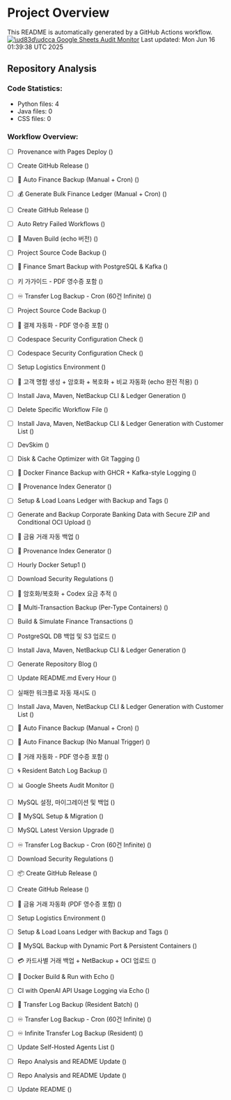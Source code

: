 # Project Overview

This README is automatically generated by a GitHub Actions workflow.
[![\ud83d\udcca Google Sheets Audit Monitor](https://github.com/davidkims/springboot/actions/workflows/monitor-google-sheet-audit.yml/badge.svg)](https://github.com/davidkims/springboot/actions/workflows/monitor-google-sheet-audit.yml)
Last updated: Mon Jun 16 01:39:38 UTC 2025

## Repository Analysis
### Code Statistics:
- Python files: 4
- Java files: 0
- CSS files: 0

### Workflow Overview:
- [ ] Provenance with Pages Deploy () 
- [ ] Create GitHub Release () 
- [ ] 🔁 Auto Finance Backup (Manual + Cron) () 
- [ ] 💰 Generate Bulk Finance Ledger (Manual + Cron) () 
- [ ] Create GitHub Release () 
- [ ] Auto Retry Failed Workflows () 
- [ ] 🧱 Maven Build (echo 버전) () 
- [ ] Project Source Code Backup () 
- [ ] 🔄 Finance Smart Backup with PostgreSQL & Kafka () 
- [ ] 키 가가이드 - PDF 영수증 포함 () 
- [ ] ♾️ Transfer Log Backup - Cron (60건 Infinite) () 
- [ ] Project Source Code Backup () 
- [ ] 🧾 결제 자동화 - PDF 영수증 포함 () 
- [ ] Codespace Security Configuration Check () 
- [ ] Codespace Security Configuration Check () 
- [ ] Setup Logistics Environment () 
- [ ] 🧾 고객 명함 생성 + 암호화 + 복호화 + 비교 자동화 (echo 완전 적용) () 
- [ ] Install Java, Maven, NetBackup CLI & Ledger Generation () 
- [ ] Delete Specific Workflow File () 
- [ ] Install Java, Maven, NetBackup CLI & Ledger Generation with Customer List () 
- [ ] DevSkim () 
- [ ] Disk & Cache Optimizer with Git Tagging () 
- [ ] 🐳 Docker Finance Backup with GHCR + Kafka-style Logging () 
- [ ] 📄 Provenance Index Generator () 
- [ ] Setup & Load Loans Ledger with Backup and Tags () 
- [ ] Generate and Backup Corporate Banking Data with Secure ZIP and Conditional OCI Upload () 
- [ ] 🔐 금융 거래 자동 백업 () 
- [ ] 📄 Provenance Index Generator () 
- [ ] Hourly Docker Setup1 () 
- [ ] Download Security Regulations () 
- [ ] 🔐 암호화/복호화 + Codex 요금 추적 () 
- [ ] 🧾 Multi-Transaction Backup (Per-Type Containers) () 
- [ ] Build & Simulate Finance Transactions () 
- [ ] PostgreSQL DB 백업 및 S3 업로드 () 
- [ ] Install Java, Maven, NetBackup CLI & Ledger Generation () 
- [ ] Generate Repository Blog () 
- [ ] Update README.md Every Hour () 
- [ ] 실패한 워크플로 자동 재시도 () 
- [ ] Install Java, Maven, NetBackup CLI & Ledger Generation with Customer List () 
- [ ] 🔁 Auto Finance Backup (Manual + Cron) () 
- [ ] 🔁 Auto Finance Backup (No Manual Trigger) () 
- [ ] 🦾 거래 자동화 - PDF 영수증 포함 () 
- [ ] 🌀 Resident Batch Log Backup () 
- [ ] 📊 Google Sheets Audit Monitor () 
- [ ] MySQL 설정, 마이그레이션 및 백업 () 
- [ ] 🐬 MySQL Setup & Migration () 
- [ ] MySQL Latest Version Upgrade () 
- [ ] ♾️ Transfer Log Backup - Cron (60건 Infinite) () 
- [ ] Download Security Regulations () 
- [ ] 📦 Create GitHub Release () 
- [ ] Create GitHub Release () 
- [ ] 🧾 금융 거래 자동화 (PDF 영수증 포함) () 
- [ ] Setup Logistics Environment () 
- [ ] Setup & Load Loans Ledger with Backup and Tags () 
- [ ] 🐬 MySQL Backup with Dynamic Port & Persistent Containers () 
- [ ] 💳 카드사별 거래 백업 + NetBackup + OCI 업로드 () 
- [ ] 🐳 Docker Build & Run with Echo () 
- [ ] CI with OpenAI API Usage Logging via Echo () 
- [ ] 💸 Transfer Log Backup (Resident Batch) () 
- [ ] ♾️ Transfer Log Backup - Cron (60건 Infinite) () 
- [ ] ♾️ Infinite Transfer Log Backup (Resident) () 
- [ ] Update Self-Hosted Agents List () 
- [ ] Repo Analysis and README Update () 
- [ ] Repo Analysis and README Update () 
- [ ] Update README () 

